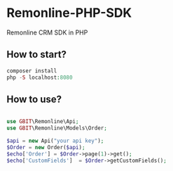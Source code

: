 # Remonline-PHP-SDK
Remonline CRM SDK in PHP
## How to start?

```php 
composer install
php -S localhost:8080
```
## How to use?
```php require __DIR__ . '/vendor/autoload.php';

use GBIT\Remonline\Api;
use GBIT\Remonline\Models\Order;

$api = new Api("your api key");
$Order = new Order($api);
$echo['Order'] = $Order->page(1)->get();
$echo['CustomFields']  = $Order->getCustomFields();
```
